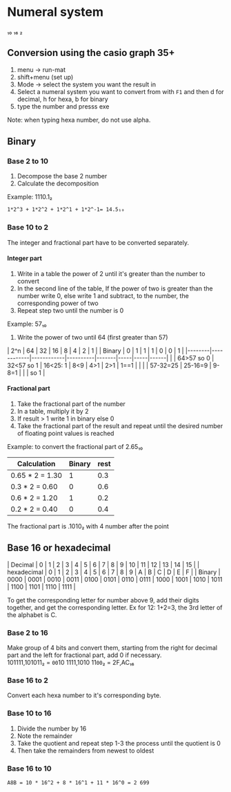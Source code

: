 # Numeral system
₁₀
₁₆
₂

## Conversion using the casio graph 35+

1. menu ->     run-mat
2. shift+menu (set up)
3. Mode -> select the system you want the result in
4. Select a numeral system you want to convert from with `F1` and then d for decimal, h for hexa, b for binary
5. type the number and presss exe

Note: when typing hexa number, do not use alpha.

## Binary

### Base 2 to 10

1. Decompose the base 2 number
2. Calculate the decomposition

Example: 1110.1₂
```latex
1*2^3 + 1*2^2 + 1*2^1 + 1*2^-1= 14.5₁₀
```

### Base 10 to 2

The integer and fractional part have to be converted separately.

#### Integer part

1. Write in a table the power of 2 until it's greater than the number to convert
2. In the second line of the table, 
   If the power of two is greater than the number write 0,
   else write 1 and subtract, to the number, the corresponding power of two
3. Repeat step two until the number is 0

Example: 57₁₀

1. Write the power of two until 64 (first greater than 57)

| 2^n    | 64         | 32         | 16       | 8     | 4   | 2   | 1    |
| Binary | 0          | 1          | 1        | 1     | 0   | 0   | 1    |
|--------|------------|------------|----------|-------|-----|-----|------|
|        | 64>57 so 0 | 32<57 so 1 | 16<25: 1 | 8<9   | 4>1 | 2>1 | 1==1 |
|        |            | 57-32=25   | 25-16=9  | 9-8=1 |     |     | so 1 |

#### Fractional part

1. Take the fractional part of the number
2. In a table, multiply it by 2
3. If result > 1 write 1 in binary else 0
4. Take the fractional part of the result and repeat until the desired number of floating point values is reached

Example: to convert the fractional part of 2.65₁₀

| Calculation     | Binary | rest |
|-----------------|--------|------|
| 0.65 * 2 = 1.30 | 1      | 0.3  |
| 0.3 * 2 = 0.60  | 0      | 0.6  |
| 0.6 * 2 = 1.20  | 1      | 0.2  |
| 0.2 * 2 = 0.40  | 0      | 0.4  |

The fractional part is .1010₂ with 4 number after the point


## Base 16 or hexadecimal
  
| Decimal     | 0    | 1    | 2    | 3    | 4    | 5    | 6    | 7    | 8    | 9    | 10   | 11   | 12   | 13   | 14   | 15   |
| hexadecimal | 0    | 1    | 2    | 3    | 4    | 5    | 6    | 7    | 8    | 9    | A    | B    | C    | D    | E    | F    |
| Binary      | 0000 | 0001 | 0010 | 0011 | 0100 | 0101 | 0110 | 0111 | 1000 | 1001 | 1010 | 1011 | 1100 | 1101 | 1110 | 1111 |

To get the corresponding letter for number above 9, add their digits together, and get the corresponding letter.
Ex for 12: 1+2=3, the 3rd letter of the alphabet is C.

### Base 2 to 16

Make group of 4 bits and convert them, starting from the right for decimal part and the left for fractional part, add 0 if necessary.   
101111,101011₂ = `00`10 1111,1010 11`00`₂ = 2F,AC₁₆

### Base 16 to 2

Convert each hexa number to it's corresponding byte.

### Base 10 to 16

1. Divide the number by 16
2. Note the remainder
3. Take the quotient and repeat step 1-3 the process until the quotient is 0
4. Then take the remainders from newest to oldest

### Base 16 to 10

```latex
A8B = 10 * 16^2 + 8 * 16^1 + 11 * 16^0 = 2 699
```
